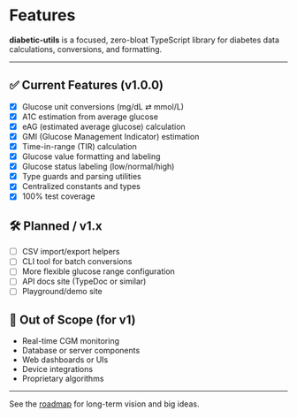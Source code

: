 # Features

**diabetic-utils** is a focused, zero-bloat TypeScript library for diabetes data calculations, conversions, and formatting.

---

## ✅ Current Features (v1.0.0)

- [x] Glucose unit conversions (mg/dL ⇄ mmol/L)
- [x] A1C estimation from average glucose
- [x] eAG (estimated average glucose) calculation
- [x] GMI (Glucose Management Indicator) estimation
- [x] Time-in-range (TIR) calculation
- [x] Glucose value formatting and labeling
- [x] Glucose status labeling (low/normal/high)
- [x] Type guards and parsing utilities
- [x] Centralized constants and types
- [x] 100% test coverage

## 🛠️ Planned / v1.x

- [ ] CSV import/export helpers
- [ ] CLI tool for batch conversions
- [ ] More flexible glucose range configuration
- [ ] API docs site (TypeDoc or similar)
- [ ] Playground/demo site

## 🚫 Out of Scope (for v1)

- Real-time CGM monitoring
- Database or server components
- Web dashboards or UIs
- Device integrations
- Proprietary algorithms

---

See the [roadmap](./roadmap.md) for long-term vision and big ideas.
